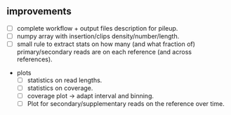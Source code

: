 ## improvements

- [ ] complete workflow + output files description for pileup.
- [ ] numpy array with insertion/clips density/number/length.
- [ ] small rule to extract stats on how many (and what fraction of) primary/secondary reads are on each reference (and across references).

- plots
  - [ ] statistics on read lengths.
  - [ ] statistics on coverage.
  - [ ] coverage plot -> adapt interval and binning.
  - [ ] Plot for secondary/supplementary reads on the reference over time.